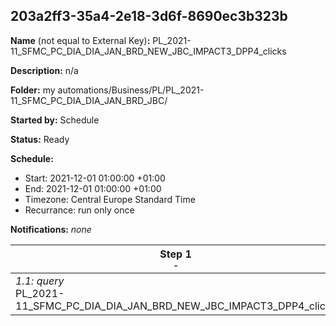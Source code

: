## 203a2ff3-35a4-2e18-3d6f-8690ec3b323b

**Name** (not equal to External Key)**:** PL_2021-11_SFMC_PC_DIA_DIA_JAN_BRD_NEW_JBC_IMPACT3_DPP4_clicks

**Description:** n/a

**Folder:** my automations/Business/PL/PL_2021-11_SFMC_PC_DIA_DIA_JAN_BRD_JBC/

**Started by:** Schedule

**Status:** Ready

**Schedule:**

* Start: 2021-12-01 01:00:00 +01:00
* End: 2021-12-01 01:00:00 +01:00
* Timezone: Central Europe Standard Time
* Recurrance: run only once

**Notifications:** _none_


| Step 1<br>_<small>-</small>_ |
| --- |
| _1.1: query_<br>PL_2021-11_SFMC_PC_DIA_DIA_JAN_BRD_NEW_JBC_IMPACT3_DPP4_clicks |
